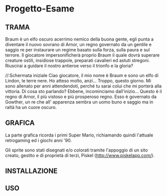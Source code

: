 # Progetto-Esame

<b><h2>TRAMA</h2></b>

 Braum è un elfo oscuro acerrimo nemico della buona gente, egli punta a diventare il nuovo sovrano di Arnor, un regno governato da un gentile e saggio re per instaurare un regime basato sulla forza, sulla paura e sul terrore.
Il giocatore impersonificherà proprio Braum il quale dovrà superare creature ostili, insidiose trappole, preparati cavalieri ed astuti stregoni.
Riuscirai a guidare il nostro antieroe verso il trionfo e la gloria?

//:Schermata iniziale
Ciao giocatore, il mio nome è Braum e sono un elfo di Lindon, le terre nere.
Ho atteso molto, anzi... Troppo, questo giorno.
Mi sono allenato per anni attendendoti, perché tu sarai colui che mi porterà alla vittoria.
Di cosa sto parlando? Ebbene, incominciamo dall'inizio...
Questo è il regno di Arnor, il più vistoso e più prosperoso regno.
Esso è governato da Gowther, un re che all' apparenza sembra un uomo buno e saggio ma in raltà ha un cuore oscuro.
 
<b><h2>GRAFICA</h2></b>

La parte grafica ricorda i primi Super Mario, richiamando quindi l'attuale retrogaming ed i giochi anni '90.

Gli sprite sono stati disegnati e/o colorati tramite l'appoggio di un sito creato, gestito e di proprietà di terzi, Piskel (http://www.piskelapp.com/).

<b><h2>INSTALLAZIONE</h2></b>

<b><h2>USO</h2></b>
